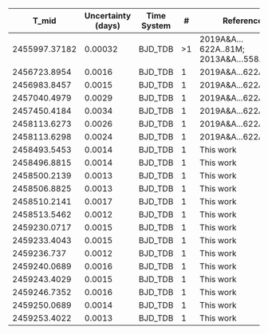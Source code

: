 |T_mid|Uncertainty (days)           |Time System|#                                            |Reference                               |
|-----|-----------------------------|-----------|---------------------------------------------|----------------------------------------|
|2455997.37182|0.00032                      |BJD_TDB    |>1                                           |2019A&A…622A..81M; 2013A&A…558A..86B    |
|2456723.8954|0.0016                       |BJD_TDB    |1                                            |2019A&A...622A..81M                     |
|2456983.8457|0.0015                       |BJD_TDB    |1                                            |2019A&A...622A..81M                     |
|2457040.4979|0.0029                       |BJD_TDB    |1                                            |2019A&A...622A..81M                     |
|2457450.4184|0.0034                       |BJD_TDB    |1                                            |2019A&A...622A..81M                     |
|2458113.6273|0.0026                       |BJD_TDB    |1                                            |2019A&A...622A..81M                     |
|2458113.6298|0.0024                       |BJD_TDB    |1                                            |2019A&A...622A..81M                     |
|2458493.5453|0.0014                       |BJD_TDB    |1                                            |This work                               |
|2458496.8815|0.0014                       |BJD_TDB    |1                                            |This work                               |
|2458500.2139|0.0013                       |BJD_TDB    |1                                            |This work                               |
|2458506.8825|0.0013                       |BJD_TDB    |1                                            |This work                               |
|2458510.2141|0.0017                       |BJD_TDB    |1                                            |This work                               |
|2458513.5462|0.0012                       |BJD_TDB    |1                                            |This work                               |
|2459230.0717|0.0015                       |BJD_TDB    |1                                            |This work                               |
|2459233.4043|0.0015                       |BJD_TDB    |1                                            |This work                               |
|2459236.737|0.0012                       |BJD_TDB    |1                                            |This work                               |
|2459240.0689|0.0016                       |BJD_TDB    |1                                            |This work                               |
|2459243.4029|0.0015                       |BJD_TDB    |1                                            |This work                               |
|2459246.7352|0.0016                       |BJD_TDB    |1                                            |This work                               |
|2459250.0689|0.0014                       |BJD_TDB    |1                                            |This work                               |
|2459253.4022|0.0013                       |BJD_TDB    |1                                            |This work                               |

